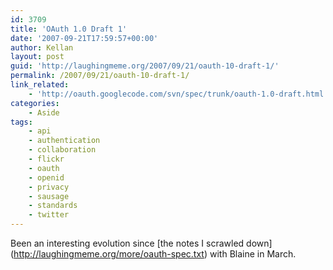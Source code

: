 ```yaml
---
id: 3709
title: 'OAuth 1.0 Draft 1'
date: '2007-09-21T17:59:57+00:00'
author: Kellan
layout: post
guid: 'http://laughingmeme.org/2007/09/21/oauth-10-draft-1/'
permalink: /2007/09/21/oauth-10-draft-1/
link_related:
    - 'http://oauth.googlecode.com/svn/spec/trunk/oauth-1.0-draft.html'
categories:
    - Aside
tags:
    - api
    - authentication
    - collaboration
    - flickr
    - oauth
    - openid
    - privacy
    - sausage
    - standards
    - twitter
---
```


Been an interesting evolution since \[the notes I scrawled down\](http://laughingmeme.org/more/oauth-spec.txt) with Blaine in March.